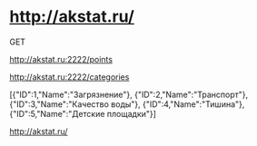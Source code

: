 # http://akstat.ru/

GET

http://akstat.ru:2222/points

http://akstat.ru:2222/categories

[{"ID":1,"Name":"Загрязнение"},
 {"ID":2,"Name":"Транспорт"},
 {"ID":3,"Name":"Качество воды"},
 {"ID":4,"Name":"Тишина"},
 {"ID":5,"Name":"Детские площадки"}]

http://akstat.ru/
